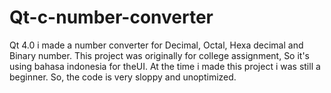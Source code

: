 # Qt-c-number-converter
Qt 4.0 i made a number converter for Decimal, Octal, Hexa decimal and Binary number. This project was originally for college assignment, So it's using bahasa indonesia for theUI. At the time i made this project i was still a beginner. So, the code is very sloppy and unoptimized.
